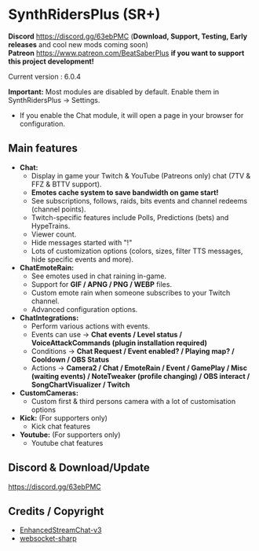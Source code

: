 # SynthRidersPlus (SR+)

**Discord** https://discord.gg/63ebPMC (**Download, Support, Testing, Early releases** and cool new mods coming soon)  
**Patreon** https://www.patreon.com/BeatSaberPlus **if you want to support this project development!**  

Current version : 6.0.4 

**Important:** Most modules are disabled by default. Enable them in SynthRidersPlus -> Settings.  
*   If you enable the Chat module, it will open a page in your browser for configuration.

## Main features

- **Chat:**
	- Display in game your Twitch & YouTube (Patreons only) chat (7TV & FFZ & BTTV support).
	- **Emotes cache system to save bandwidth on game start!** 
	- See subscriptions, follows, raids, bits events and channel redeems (channel points).
	- Twitch-specific features include Polls, Predictions (bets) and HypeTrains.
	- Viewer count.
	- Hide messages started with "!"
	- Lots of customization options (colors, sizes, filter TTS messages, hide specific events and more).
- **ChatEmoteRain:**
    - See emotes used in chat raining in-game.
    - Support for **GIF / APNG / PNG / WEBP** files.
    - Custom emote rain when someone subscribes to your Twitch channel.
    - Advanced configuration options.
- **ChatIntegrations:**
    - Perform various actions with events.
    - Events can use -> **Chat events / Level status / VoiceAttackCommands (plugin installation required)**
    - Conditions -> **Chat Request / Event enabled? / Playing map? / Cooldown / OBS Status**
    - Actions -> **Camera2 / Chat / EmoteRain / Event / GamePlay / Misc (waiting events) / NoteTweaker (profile changing) / OBS interact /   SongChartVisualizer / Twitch**
- **CustomCameras:**
    - Custom first & third persons camera with a lot of customisation options
- **Kick:** (For supporters only)
    - Kick chat features
- **Youtube:** (For supporters only)
    - Youtube chat features

## **Discord & Download/Update**

https://discord.gg/63ebPMC 

## **Credits / Copyright**

* [EnhancedStreamChat-v3](https://github.com/brian91292/EnhancedStreamChat-v3)
* [websocket-sharp](https://github.com/sta/websocket-sharp)


